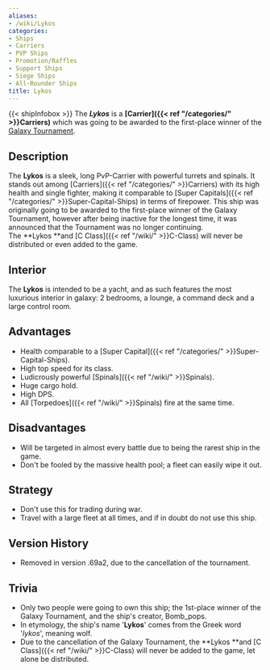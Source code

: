 ```yaml
---
aliases:
- /wiki/Lykos
categories:
- Ships
- Carriers
- PVP Ships
- Promotion/Raffles
- Support Ships
- Siege Ships
- All-Rounder Ships
title: Lykos
---
```


{{< shipInfobox >}} The **_Lykos_** is a **[Carrier]({{< ref "/categories/" >}}Carriers)** which was going to be awarded to the first-place winner of the [Galaxy Tournament](https://challonge.com/GalaxyAT).

## Description

The **Lykos** is a sleek, long PvP-Carrier with powerful turrets and spinals. It stands out among [Carriers]({{< ref "/categories/" >}}Carriers) with its high health and single fighter, making it comparable to [Super Capitals]({{< ref "/categories/" >}}Super-Capital-Ships) in terms of firepower. This ship was originally going to be awarded to the first-place winner of the Galaxy Tournament, however after being inactive for the longest time, it was announced that the Tournament was no longer continuing. The **Lykos **and [C Class]({{< ref "/wiki/" >}}C-Class) will never be distributed or even added to the game.

## Interior

The **Lykos** is intended to be a yacht, and as such features the most luxurious interior in galaxy: 2 bedrooms, a lounge, a command deck and a large control room.

## Advantages

- Health comparable to a [Super Capital]({{< ref "/categories/" >}}Super-Capital-Ships).
- High top speed for its class.
- Ludicrously powerful [Spinals]({{< ref "/wiki/" >}}Spinals).
- Huge cargo hold.
- High DPS.
- All [Torpedoes]({{< ref "/wiki/" >}}Spinals) fire at the same time.

## Disadvantages

- Will be targeted in almost every battle due to being the rarest ship in the game.
- Don't be fooled by the massive health pool; a fleet can easily wipe it out.

## Strategy

- Don't use this for trading during war.
- Travel with a large fleet at all times, and if in doubt do not use this ship.

## Version History 

- Removed in version .69a2, due to the cancellation of the tournament.

## Trivia

- Only two people were going to own this ship; the 1st-place winner of the Galaxy Tournament, and the ship's creator, Bomb_pops.
- In etymology, the ship's name '**Lykos**' comes from the Greek word '_lykos_', meaning wolf.
- Due to the cancellation of the Galaxy Tournament, the **Lykos **and [C Class]({{< ref "/wiki/" >}}C-Class) will never be added to the game, let alone be distributed.